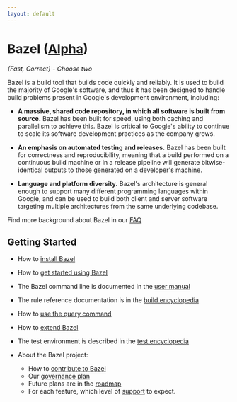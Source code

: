 ```yaml
---
layout: default
---
```


# Bazel ([Alpha](roadmap.html#alpha))

*{Fast, Correct} - Choose two*

Bazel is a build tool that builds code quickly and reliably. It is used to build
the majority of Google's software, and thus it has been designed to handle
build problems present in Google's development environment, including:

* **A massive, shared code repository, in which all software is built from
source.** Bazel has been built for speed, using both caching and parallelism
to achieve this. Bazel is critical to Google's ability to continue
to scale its software development practices as the company grows.

* **An emphasis on automated testing and releases.** Bazel has
been built for correctness and reproducibility, meaning that a build performed
on a continuous build machine or in a release pipeline will generate
bitwise-identical outputs to those generated on a developer's machine.

* **Language and platform diversity.** Bazel's architecture is general enough to
support many different programming languages within Google, and can be
used to build both client and server software targeting multiple
architectures from the same underlying codebase.

Find more background about Bazel in our [FAQ](FAQ.html)

## Getting Started

  * How to [install Bazel](docs/install.html)
  * How to [get started using Bazel](docs/getting-started.html)
  * The Bazel command line is documented in the  [user manual](docs/bazel-user-manual.html)
  * The rule reference documentation is in the [build encyclopedia](docs/build-encyclopedia.html)
  * How to [use the query command](docs/query.html)
  * How to [extend Bazel](docs/skylark/index.html)
  * The test environment is described in the [test encyclopedia](docs/test-encyclopedia.html)

* About the Bazel project:

  * How to [contribute to Bazel](contributing.html)
  * Our [governance plan](governance.html)
  * Future plans are in the [roadmap](roadmap.html)
  * For each feature, which level of [support](support.html) to expect.
